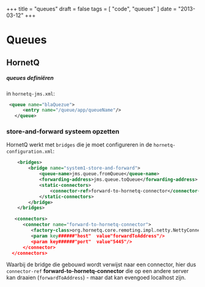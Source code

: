 +++
title = "queues"
draft = false
tags = [
    "code",
    "queues"
]
date = "2013-03-12"
+++
# Queues 

## HornetQ 

##### queues definiëren 

in `hornetq-jms.xml`: 

```xml
 <queue name="blaQuezue">
      <entry name="/queue/app/queueName"/>
   </queue>
```

### store-and-forward systeem opzetten 

HornetQ werkt met `bridges` die je moet configureren in de `hornetq-configuration.xml`:

```xml
	<bridges>   
		<bridge name="system1-store-and-forward">
			<queue-name>jms.queue.fromQueue</queue-name>
			<forwarding-address>jms.queue.toQueue</forwarding-address>
			<static-connectors>
				<connector-ref>forward-to-hornetq-connector</connector-ref>
			</static-connectors>     
		</bridge>    
  	</bridges>

   <connectors>
      <connector name="forward-to-hornetq-connector">
         <factory-class>org.hornetq.core.remoting.impl.netty.NettyConnectorFactory</factory-class>
         <param key######"host"  value"forwardToAddress"/>
         <param key######"port"  value"5445"/>
      </connector>
  </connectors>
```

Waarbij de bridge die gebouwd wordt verwijst naar een connector, hier dus `connector-ref` **forward-to-hornetq-connector** die op een andere server kan draaien (`forwardToAddress`) - maar dat kan evengoed localhost zijn. 